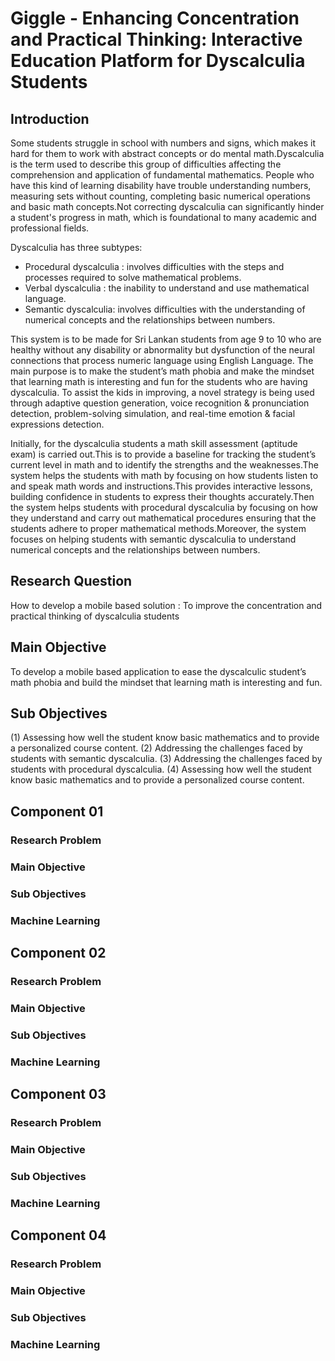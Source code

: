 # Giggle - Enhancing Concentration and Practical Thinking: Interactive Education Platform for Dyscalculia Students

## Introduction
Some students struggle in school with numbers and signs, which makes it hard for them to work with abstract concepts or do mental math.Dyscalculia is the term used to describe this group of difficulties affecting the comprehension and application of fundamental mathematics. People who have this kind of learning disability have trouble understanding numbers, measuring sets without counting, completing basic numerical operations and basic math concepts.Not correcting dyscalculia can significantly hinder a student's progress in math, which is foundational to many academic and professional fields.

Dyscalculia has three subtypes: 
- Procedural dyscalculia : involves difficulties with the steps and processes required to solve mathematical problems.
- Verbal dyscalculia : the inability to understand and use mathematical language.
- Semantic dyscalculia: involves difficulties with the understanding of numerical concepts and the relationships between numbers.

This system is to be made for Sri Lankan students from age 9 to 10 who are healthy without any disability or abnormality but dysfunction of the neural connections that process numeric language using English Language. The main purpose is to make the student’s math phobia and make the mindset that learning math is interesting and fun for the students who are having dyscalculia. To assist the kids in improving, a novel strategy is being used through adaptive question generation, voice recognition & pronunciation detection, problem-solving simulation, and real-time emotion & facial expressions detection.

Initially, for the dyscalculia students a math skill assessment (aptitude exam) is carried out.This is to provide a baseline for tracking the student’s current level in math and to identify the strengths and the weaknesses.The system helps the students with math by focusing on how students listen to and speak math words and instructions.This provides interactive lessons, building confidence in students to express their thoughts accurately.Then the system helps students with procedural dyscalculia by focusing on how they understand and carry out mathematical procedures ensuring that the students adhere to proper mathematical methods.Moreover, the system focuses on helping students with semantic dyscalculia to understand numerical concepts and the relationships between numbers.


## Research Question 
How to develop a mobile based solution : To improve the concentration and practical thinking of dyscalculia students 

## Main Objective
To develop a mobile based application to ease the dyscalculic student’s math phobia and build the mindset that learning math is interesting and fun. 

## Sub Objectives
(1) Assessing how well the student know basic mathematics and to provide a personalized course content.
(2) Addressing the challenges faced by students with semantic dyscalculia.
(3) Addressing the challenges faced by students with procedural dyscalculia.
(4) Assessing how well the student know basic mathematics and to provide a personalized course content.

## Component 01

### Research Problem
### Main Objective
### Sub Objectives
### Machine Learning

## Component 02

### Research Problem
### Main Objective
### Sub Objectives
### Machine Learning

## Component 03

### Research Problem
### Main Objective
### Sub Objectives
### Machine Learning

## Component 04

### Research Problem
### Main Objective
### Sub Objectives
### Machine Learning
